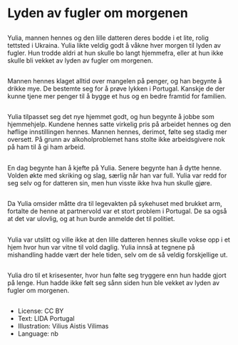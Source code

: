 # Lyden av fugler om morgenen

##
Yulia, mannen hennes og den lille datteren deres bodde i et lite, rolig tettsted i Ukraina. Yulia likte veldig godt å våkne hver morgen til lyden av fugler. Hun trodde aldri at hun skulle bo langt hjemmefra, eller at hun ikke skulle bli vekket av lyden av fugler om morgenen.

##
Mannen hennes klaget alltid over mangelen på penger, og han begynte å drikke mye. De bestemte seg for å prøve lykken i Portugal. Kanskje de der kunne tjene mer penger til å bygge et hus og en bedre framtid for familien.

##
Yulia tilpasset seg det nye hjemmet godt, og hun begynte å jobbe som hjemmehjelp. Kundene hennes satte virkelig pris på arbeidet hennes og den høflige innstillingen hennes. Mannen hennes, derimot, følte seg stadig mer oversett. På grunn av alkoholproblemet hans stolte ikke arbeidsgivere nok på ham til å gi ham arbeid.

##
En dag begynte han å kjefte på Yulia. Senere begynte han å dytte henne. Volden økte med skriking og slag, særlig når han var full. Yulia var redd for seg selv og for datteren sin, men hun visste ikke hva hun skulle gjøre.

##
Da Yulia omsider måtte dra til legevakten på sykehuset med brukket arm, fortalte de henne at partnervold var et stort problem i Portugal. De sa også at det var ulovlig, og at hun burde anmelde det til politiet.

##
Yulia var utslitt og ville ikke at den lille datteren hennes skulle vokse opp i et hjem hvor hun var vitne til vold daglig. Yulia innså at tegnene på mishandling hadde vært der hele tiden, selv om de så veldig forskjellige ut.

##
Yulia dro til et krisesenter, hvor hun følte seg tryggere enn hun hadde gjort på lenge. Hun hadde ikke følt seg sånn siden hun ble vekket av lyden av fugler om morgenen.

##
* License: CC BY
* Text: LIDA Portugal
* Illustration: Vilius Aistis Vilimas
* Language: nb
